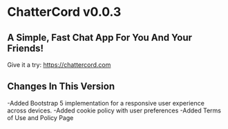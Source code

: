 # ChatterCord v0.0.3
## A Simple, Fast Chat App For You And Your Friends!
Give it a try: https://chattercord.com
## Changes In This Version
  -Added Bootstrap 5 implementation for a responsive user experience across devices. 
  -Added cookie policy with user preferences
  -Added Terms of Use and Policy Page
